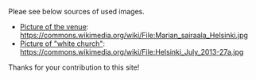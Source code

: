 Pleae see below sources of used images.

* [Picture of the venue](./jpg/Marian_sairaala_Helsinki.jpg): https://commons.wikimedia.org/wiki/File:Marian_sairaala_Helsinki.jpg
* [Picture of "white church"](./jpg/1280px-Helsinki_July_2013-27a.jpg): https://commons.wikimedia.org/wiki/File:Helsinki_July_2013-27a.jpg

Thanks for your contribution to this site!
